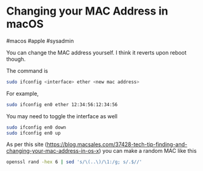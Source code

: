 # Changing your MAC Address in macOS
#macos #apple #sysadmin

You can change the MAC address yourself. I think it reverts upon reboot though.

The command is 

```bash
sudo ifconfig <interface> ether <new mac address>
```


For example, 

```bash
sudo ifconfig en0 ether 12:34:56:12:34:56
```


You may need to toggle the interface as well

```bash
sudo ifconfig en0 down
sudo ifconfig en0 up
```


As per this site (https://blog.macsales.com/37428-tech-tip-finding-and-changing-your-mac-address-in-os-x) you can make a random MAC like this


```bash
openssl rand -hex 6 | sed 's/\(..\)/\1:/g; s/.$//'
```
